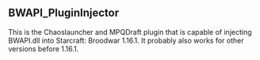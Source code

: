 ## BWAPI_PluginInjector

This is the Chaoslauncher and MPQDraft plugin that is capable of injecting BWAPI.dll into Starcraft: Broodwar 1.16.1.
It probably also works for other versions before 1.16.1.
